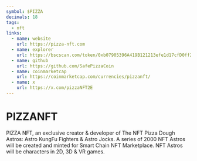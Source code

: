 ```yaml
---
symbol: $PIZZA
decimals: 18
tags:
  - nft
links:
  - name: website
    url: https://pizza-nft.com
  - name: explorer
    url: https://bscscan.com/token/0xb07905396A419B121213efe1d17cfD0ff20aE597
  - name: github
    url: https://github.com/SafePizzaCoin
  - name: coinmarketcap
    url: https://coinmarketcap.com/currencies/pizzanft/
  - name: x
    url: https://x.com/pizzaNFT2E
---
```


# PIZZANFT

PIZZA NFT, an exclusive creator & developer of The NFT Pizza Dough Astros: Astro KungFu Fighters & Astro Jocks. A series of 2000 NFT Astros will be created and minted for Smart Chain NFT Marketplace. NFT Astros will be characters in 2D, 3D & VR games.
